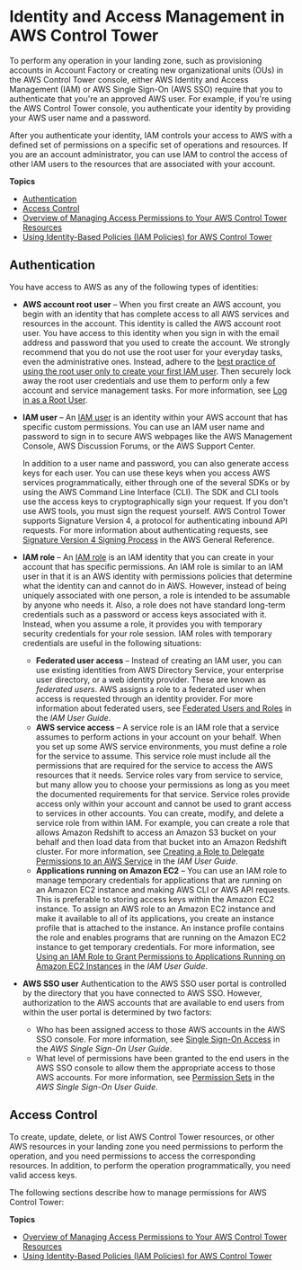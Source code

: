 # Identity and Access Management in AWS Control Tower<a name="auth-access"></a>

To perform any operation in your landing zone, such as provisioning accounts in Account Factory or creating new organizational units \(OUs\) in the AWS Control Tower console, either AWS Identity and Access Management \(IAM\) or AWS Single Sign\-On \(AWS SSO\) require that you to authenticate that you're an approved AWS user\. For example, if you're using the AWS Control Tower console, you authenticate your identity by providing your AWS user name and a password\.

After you authenticate your identity, IAM controls your access to AWS with a defined set of permissions on a specific set of operations and resources\. If you are an account administrator, you can use IAM to control the access of other IAM users to the resources that are associated with your account\.

**Topics**
+ [Authentication](#authentication)
+ [Access Control](#access-control)
+ [Overview of Managing Access Permissions to Your AWS Control Tower Resources](access-control-overview.md)
+ [Using Identity\-Based Policies \(IAM Policies\) for AWS Control Tower](access-control-managing-permissions.md)

## Authentication<a name="authentication"></a>

You have access to AWS as any of the following types of identities:
+ **AWS account root user** – When you first create an AWS account, you begin with an identity that has complete access to all AWS services and resources in the account\. This identity is called the AWS account root user\. You have access to this identity when you sign in with the email address and password that you used to create the account\. We strongly recommend that you do not use the root user for your everyday tasks, even the administrative ones\. Instead, adhere to the [best practice of using the root user only to create your first IAM user](https://docs.aws.amazon.com/IAM/latest/UserGuide/best-practices.html#create-iam-users)\. Then securely lock away the root user credentials and use them to perform only a few account and service management tasks\. For more information, see [Log in as a Root User](best-practices.md#root-login)\.
+ **IAM user** – An [IAM user](https://docs.aws.amazon.com/IAM/latest/UserGuide/id_users.html) is an identity within your AWS account that has specific custom permissions\. You can use an IAM user name and password to sign in to secure AWS webpages like the AWS Management Console, AWS Discussion Forums, or the AWS Support Center\.

  In addition to a user name and password, you can also generate access keys for each user\. You can use these keys when you access AWS services programmatically, either through one of the several SDKs or by using the AWS Command Line Interface \(CLI\)\. The SDK and CLI tools use the access keys to cryptographically sign your request\. If you don’t use AWS tools, you must sign the request yourself\. AWS Control Tower supports Signature Version 4, a protocol for authenticating inbound API requests\. For more information about authenticating requests, see [Signature Version 4 Signing Process](https://docs.aws.amazon.com/general/latest/gr/signature-version-4.html) in the AWS General Reference\.
+ **IAM role** – An [IAM role](https://docs.aws.amazon.com/IAM/latest/UserGuide/id_roles.html) is an IAM identity that you can create in your account that has specific permissions\. An IAM role is similar to an IAM user in that it is an AWS identity with permissions policies that determine what the identity can and cannot do in AWS\. However, instead of being uniquely associated with one person, a role is intended to be assumable by anyone who needs it\. Also, a role does not have standard long\-term credentials such as a password or access keys associated with it\. Instead, when you assume a role, it provides you with temporary security credentials for your role session\. IAM roles with temporary credentials are useful in the following situations:
  + **Federated user access** – Instead of creating an IAM user, you can use existing identities from AWS Directory Service, your enterprise user directory, or a web identity provider\. These are known as *federated users*\. AWS assigns a role to a federated user when access is requested through an identity provider\. For more information about federated users, see [Federated Users and Roles](https://docs.aws.amazon.com/IAM/latest/UserGuide/introduction_access-management.html#intro-access-roles) in the *IAM User Guide*\.
  + **AWS service access** – A service role is an IAM role that a service assumes to perform actions in your account on your behalf\. When you set up some AWS service environments, you must define a role for the service to assume\. This service role must include all the permissions that are required for the service to access the AWS resources that it needs\. Service roles vary from service to service, but many allow you to choose your permissions as long as you meet the documented requirements for that service\. Service roles provide access only within your account and cannot be used to grant access to services in other accounts\. You can create, modify, and delete a service role from within IAM\. For example, you can create a role that allows Amazon Redshift to access an Amazon S3 bucket on your behalf and then load data from that bucket into an Amazon Redshift cluster\. For more information, see [Creating a Role to Delegate Permissions to an AWS Service](https://docs.aws.amazon.com/IAM/latest/UserGuide/id_roles_create_for-service.html) in the *IAM User Guide*\.
  + **Applications running on Amazon EC2** – You can use an IAM role to manage temporary credentials for applications that are running on an Amazon EC2 instance and making AWS CLI or AWS API requests\. This is preferable to storing access keys within the Amazon EC2 instance\. To assign an AWS role to an Amazon EC2 instance and make it available to all of its applications, you create an instance profile that is attached to the instance\. An instance profile contains the role and enables programs that are running on the Amazon EC2 instance to get temporary credentials\. For more information, see [Using an IAM Role to Grant Permissions to Applications Running on Amazon EC2 Instances](https://docs.aws.amazon.com/IAM/latest/UserGuide/id_roles_use_switch-role-ec2.html) in the *IAM User Guide*\.
+ **AWS SSO user** Authentication to the AWS SSO user portal is controlled by the directory that you have connected to AWS SSO\. However, authorization to the AWS accounts that are available to end users from within the user portal is determined by two factors:
  + Who has been assigned access to those AWS accounts in the AWS SSO console\. For more information, see [Single Sign\-On Access](https://docs.aws.amazon.com/singlesignon/latest/userguide/useraccess.html) in the *AWS Single Sign\-On User Guide*\.
  + What level of permissions have been granted to the end users in the AWS SSO console to allow them the appropriate access to those AWS accounts\. For more information, see [Permission Sets](https://docs.aws.amazon.com/singlesignon/latest/userguide/permissionsets.html) in the *AWS Single Sign\-On User Guide*\.

## Access Control<a name="access-control"></a>

To create, update, delete, or list AWS Control Tower resources, or other AWS resources in your landing zone you need permissions to perform the operation, and you need permissions to access the corresponding resources\. In addition, to perform the operation programmatically, you need valid access keys\.

The following sections describe how to manage permissions for AWS Control Tower:

**Topics**
+ [Overview of Managing Access Permissions to Your AWS Control Tower Resources](access-control-overview.md)
+ [Using Identity\-Based Policies \(IAM Policies\) for AWS Control Tower](access-control-managing-permissions.md)
